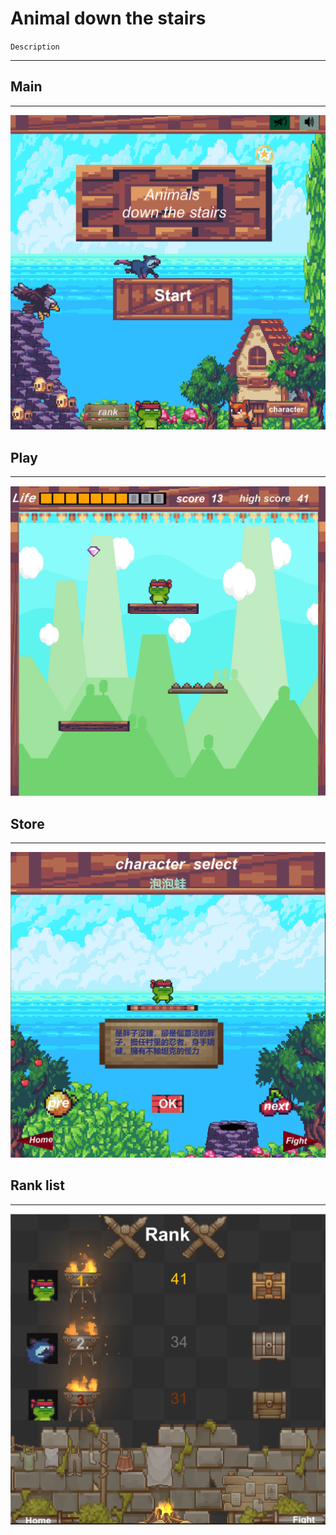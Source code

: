 # Animal down the stairs
`Description`
***
## Main
***
![image](start.png)
## Play
***
![image](character_move.png)
## Store
***
![image](store.png)
## Rank list
***
![image](rank.png)
